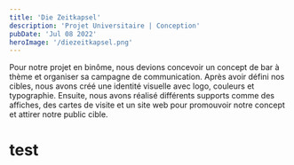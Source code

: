 ```yaml
---
title: 'Die Zeitkapsel'
description: 'Projet Universitaire | Conception'
pubDate: 'Jul 08 2022'
heroImage: '/diezeitkapsel.png'
---
```


Pour notre projet en binôme, nous devions concevoir un concept de bar à thème et organiser sa campagne de communication. Après avoir défini nos cibles, nous avons créé une identité visuelle avec logo, couleurs et typographie. Ensuite, nous avons réalisé différents supports comme des affiches, des cartes de visite et un site web pour promouvoir notre concept et attirer notre public cible.

<h1>test</h1>